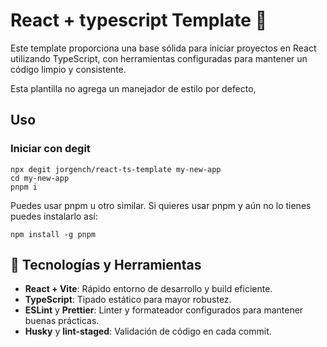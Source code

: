 # React + typescript Template 🚀

Este template proporciona una base sólida para iniciar proyectos en React utilizando TypeScript, con herramientas configuradas para mantener un código limpio y consistente.

Esta plantilla no agrega un manejador de estilo por defecto,

## Uso

### Iniciar con degit

```
npx degit jorgench/react-ts-template my-new-app
cd my-new-app
pnpm i
```

Puedes usar pnpm u otro similar. Si quieres usar pnpm y aún no lo tienes puedes instalarlo así:

```
npm install -g pnpm
```

## 🚀 Tecnologías y Herramientas

- **React + Vite**: Rápido entorno de desarrollo y build eficiente.
- **TypeScript**: Tipado estático para mayor robustez.
- **ESLint** y **Prettier**: Linter y formateador configurados para mantener buenas prácticas.
- **Husky** y **lint-staged**: Validación de código en cada commit.
